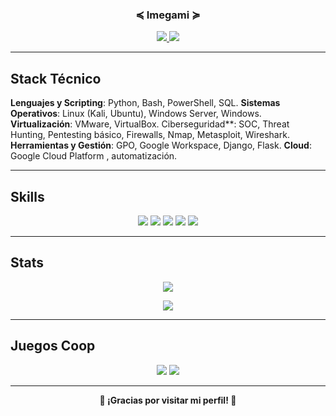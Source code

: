 <h3 align="center">≼ Imegami ≽</h3>

<p align="center">
  <a href="https://github.com/Imegami">
    <img src="https://img.shields.io/badge/GitHub-Imegami-black?style=for-the-badge&logo=github" />
  </a>
  <a href="https://www.linkedin.com/in/mjmartinezleo/">
    <img src="https://img.shields.io/badge/LinkedIn-mjmartinezleo-blue?style=for-the-badge&logo=linkedin" />
  </a>
</p>

---

## Stack Técnico

**Lenguajes y Scripting**: Python, Bash, PowerShell, SQL.
**Sistemas Operativos**: Linux (Kali, Ubuntu), Windows Server, Windows.
**Virtualización**: VMware, VirtualBox.
Ciberseguridad**: SOC, Threat Hunting, Pentesting básico, Firewalls, Nmap, Metasploit, Wireshark.
**Herramientas y Gestión**: GPO, Google Workspace, Django, Flask.
**Cloud**: Google Cloud Platform , automatización.


---

## Skills

<p align="center">
  <img src="https://img.shields.io/badge/Linux-FCC624?style=flat-square&logo=linux&logoColor=black" />
  <img src="https://img.shields.io/badge/Flask-000000?style=flat-square&logo=flask&logoColor=white" />
  <img src="https://img.shields.io/badge/Django-092E20?style=flat-square&logo=django&logoColor=white" />
  <img src="https://img.shields.io/badge/Kali_Linux-557799?style=flat-square&logo=kalilinux&logoColor=white" />
  <img src="https://img.shields.io/badge/Python-3776AB?style=flat-square&logo=python&logoColor=white" />
</p>

---

## Stats

<p align="center">
  <img src="https://github-readme-stats.vercel.app/api?username=Imegami&show_icons=true&theme=default" />
  </p>
<p align="center">
  <img src="https://github-readme-stats.vercel.app/api/top-langs/?username=Imegami&layout=compact&theme=default" />
</p>

---

## Juegos Coop

<p align="center">
  <img src="https://img.shields.io/badge/Helldivers_2-grey?style=flat-square&logo=steam&logoColor=white" />
  <img src="https://img.shields.io/badge/League_of_Legends-1E90FF?style=flat-square&logo=riot-games&logoColor=white" />
</p>

---

<p align="center"><strong>💜 ¡Gracias por visitar mi perfil! 💜</strong></p>
